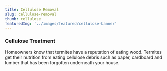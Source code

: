 ```yaml
---
title: Cellulose Removal
slug: cellulose-removal
thumb: cellulose
featuredImg: '../images/featured/cellulose-banner'
---
```


### Cellulose Treatment

Homeowners know that termites have a reputation of eating wood. Termites get their nutrition from eating cellulose debris such as paper, cardboard and lumber that has been forgotten underneath your house.